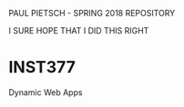 PAUL PIETSCH - SPRING 2018 REPOSITORY

I SURE HOPE THAT I DID THIS RIGHT

# INST377
Dynamic Web Apps
